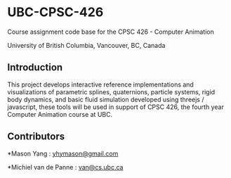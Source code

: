 # UBC-CPSC-426
Course assignment code base for the CPSC 426 - Computer Animation 

University of British Columbia, Vancouver, BC, Canada
## Introduction
This project develops interactive reference implementations and visualizations of
parametric splines, quaternions, particle systems, rigid body dynamics, and basic fluid
simulation developed using threejs / javascript, these tools will be used in support of
CPSC 426, the fourth year Computer Animation course at UBC.
## Contributors
*Mason Yang : yhymason@gmail.com

*Michiel van de Panne : van@cs.ubc.ca
